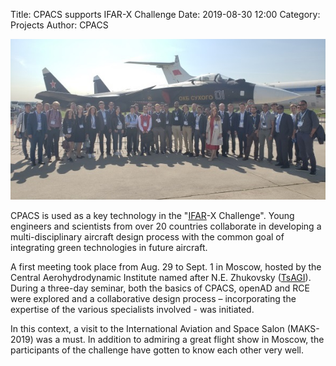 Title: CPACS supports IFAR-X Challenge
Date: 2019-08-30 12:00
Category: Projects
Author: CPACS

<img src="images/project_pictures/ifar_x_groupPicture2019.jpg"
     alt="IFAR-X Group Picture 2019 at MAKS airshow in Moscow">

CPACS is used as a key technology in the "[IFAR](https://www.ifar.aero/)-X Challenge". Young engineers and scientists from over 20 countries collaborate in developing a multi-disciplinary aircraft design process with the common goal of integrating green technologies in future aircraft. 

A first meeting took place from Aug. 29 to Sept. 1 in Moscow, hosted by the Central Aerohydrodynamic Institute named after N.E. Zhukovsky ([TsAGI](http://tsagi.com)). During a three-day seminar, both the basics of CPACS, openAD and RCE were explored and a collaborative design process – incorporating the expertise of the various specialists involved - was initiated.

In this context, a visit to the International Aviation and Space Salon (MAKS-2019) was a must. In addition to admiring a great flight show in Moscow, the participants of the challenge have gotten to know each other very well.

